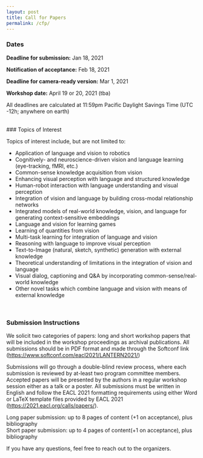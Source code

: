 ```yaml
---
layout: post
title: Call for Papers
permalink: /cfp/
---
```


### Dates

**Deadline for submission:** Jan 18, 2021

**Notification of acceptance:**  Feb 18, 2021

**Deadline for camera-ready version:** Mar 1, 2021

**Workshop date:** April 19 or 20, 2021 (tba)

All deadlines are calculated at 11:59pm Pacific Daylight Savings Time (UTC -12h; anywhere on earth)

<br />
### Topics of Interest

Topics of interest include, but are not limited to:

- Application of language and vision to robotics
- Cognitively- and neuroscience-driven vision and language learning (eye-tracking, fMRI, etc.)
- Common-sense knowledge acquisition from vision
- Enhancing visual perception with language and structured knowledge
- Human-robot interaction with language understanding and visual perception
- Integration of vision and language by building cross-modal relationship networks
- Integrated models of real-world knowledge, vision, and language for generating context-sensitive embeddings
- Language and vision for learning games
- Learning of quantities from vision
- Multi-task learning for integration of language and vision
- Reasoning with language to improve visual perception
- Text-to-Image (natural, sketch, synthetic) generation with external knowledge
- Theoretical understanding of limitations in the integration of vision and language
- Visual dialog, captioning and Q&A by incorporating common-sense/real-world knowledge
- Other novel tasks which combine language and vision with means of external knowledge

<br />

### Submission Instructions

We solicit two categories of papers: long and short workshop papers that will be included in the workshop proceedings as archival publications. All submissions should be in PDF format and made through the Softconf link (<a href="https://www.softconf.com/eacl2021/LANTERN2021/">https://www.softconf.com/eacl2021/LANTERN2021/</a>) 

Submissions will go through a double-blind review process, where each submission is reviewed by at-least two program committee members. Accepted papers will be presented by the authors in a regular workshop session either as a talk or a poster. All submissions must be written in English and follow the EACL 2021 formatting requirements using either Word or LaTeX template files provided by EACL 2021 (<a href="https://2021.eacl.org/calls/papers/">https://2021.eacl.org/calls/papers/</a>). 

Long paper submission: up to 8 pages of content (+1 on acceptance), plus bibliography<br />
Short paper submission: up to 4 pages of content(+1 on acceptance), plus bibliography

If you have any questions, feel free to reach out to the organizers.
